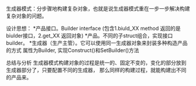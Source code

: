 生成器模式：分步骤地构建复杂对象，也就是说生成器模式重在一步一步解决构建复杂对象的问题。

设计思想：
    *产品接口。Builder interface (包含1.biuld_XX method 返回的是biulder接口，2.get_XX 返回对象)
    *产品。不同的子struct组合，实现接口builder。
    *生成器（生产主管）。它可以使用同一生成器对象来封装多种构造产品的方式
     属性为Builder, 实现Construct()和SetBuilder()方法


总结与分析
生成器模式构建对象的过程是统一的、固定不变的，变化的部分放到生成器部分了，只要配置不同的生成器，
那么同样的构建过程，就能构建出不同的产品来。

